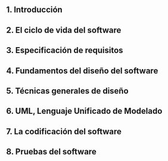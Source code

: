 ## 1. Introducción
## 2. El ciclo de vida del software
## 3. Especificación de requisitos
## 4. Fundamentos del diseño del software
## 5. Técnicas generales de diseño
## 6. UML, Lenguaje Unificado de Modelado
## 7. La codificación del software
## 8. Pruebas del software
